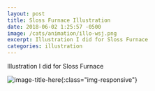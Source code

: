 ```yaml
---
layout: post
title: Sloss Furnace Illustration
date: 2018-06-02 1:25:57 -0500
image: /cats/animation/illo-wsj.png
excerpt: Illustration I did for Sloss Furnace
categories: illustration
---
```


Illustration I did for Sloss Furnace

![image-title-here](/assets/img/cats/animation/illo-wsj.png){:class="img-responsive"}
